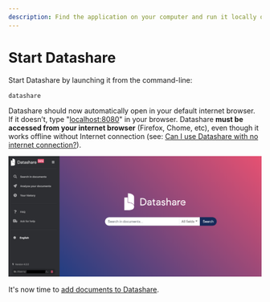 ```yaml
---
description: Find the application on your computer and run it locally on your browser.
---
```


# Start Datashare

Start Datashare by launching it from the command-line: 

```
datashare
```

Datashare should now automatically open in your default internet browser. If it doesn’t, 
type "[localhost:8080](http://localhost:8080)" in your browser. Datashare **must be accessed from your internet browser** (Firefox, Chome, etc), even though it works offline without Internet connection (see: [Can I use Datashare with no internet connection?](https://icij.gitbook.io/datashare/faq-general/can-i-use-datashare-with-no-internet-connection)).

![](../../.gitbook/assets/screenshot-2019-08-13-at-10.21.55.png)

It's now time to [add documents to Datashare](https://icij.gitbook.io/datashare/linux/add-documents-to-datashare-on-linux).
